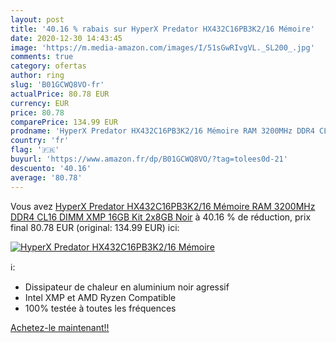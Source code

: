 ```yaml
---
layout: post
title: '40.16 % rabais sur HyperX Predator HX432C16PB3K2/16 Mémoire'
date: 2020-12-30 14:43:45
image: 'https://m.media-amazon.com/images/I/51sGwRIvgVL._SL200_.jpg'
comments: true
category: ofertas
author: ring
slug: 'B01GCWQ8VO-fr'
actualPrice: 80.78 EUR
currency: EUR
price: 80.78
comparePrice: 134.99 EUR
prodname: 'HyperX Predator HX432C16PB3K2/16 Mémoire RAM 3200MHz DDR4 CL16 DIMM XMP 16GB Kit  2x8GB  Noir'
country: 'fr'
flag: '🇫🇷'
buyurl: 'https://www.amazon.fr/dp/B01GCWQ8VO/?tag=tolees0d-21'
descuento: '40.16'
average: '80.78'
---
```


Vous avez [HyperX Predator HX432C16PB3K2/16 Mémoire RAM 3200MHz DDR4 CL16 DIMM XMP 16GB Kit  2x8GB  Noir](https://www.amazon.fr/dp/B01GCWQ8VO/?tag=tolees0d-21)  à  40.16 % de réduction, prix final  80.78 EUR (original: 134.99 EUR) ici:

[![HyperX Predator HX432C16PB3K2/16 Mémoire](https://m.media-amazon.com/images/I/51sGwRIvgVL._SL200_.jpg)](https://www.amazon.fr/dp/B01GCWQ8VO/?tag=tolees0d-21)

ℹ️:

- Dissipateur de chaleur en aluminium noir agressif
- Intel XMP et AMD Ryzen Compatible
- 100% testée à toutes les fréquences

[Achetez-le maintenant!!](https://www.amazon.fr/dp/B01GCWQ8VO/?tag=tolees0d-21)
